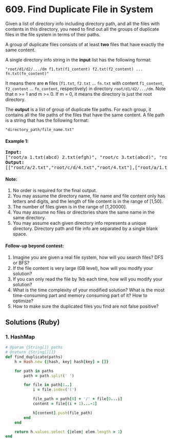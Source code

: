 # 609. Find Duplicate File in System
Given a list of directory info including directory path, and all the files with contents in this directory, you need to find out all the groups of duplicate files in the file system in terms of their paths.

A group of duplicate files consists of at least **two** files that have exactly the same content.

A single directory info string in the **input** list has the following format:
```
"root/d1/d2/.../dm f1.txt(f1_content) f2.txt(f2_content) ... fn.txt(fn_content)"
```

It means there are **n** files (`f1.txt`, `f2.txt` ... `fn.txt` with content `f1_content`, `f2_content` ... `fn_content`, respectively) in directory `root/d1/d2/.../dm`. Note that n >= 1 and m >= 0. If m = 0, it means the directory is just the root directory.

The **output** is a list of group of duplicate file paths. For each group, it contains all the file paths of the files that have the same content. A file path is a string that has the following format:
```
"directory_path/file_name.txt"
```

#### Example 1:
<pre>
<b>Input:</b>
["root/a 1.txt(abcd) 2.txt(efgh)", "root/c 3.txt(abcd)", "root/c/d 4.txt(efgh)", "root 4.txt(efgh)"]
<b>Output:</b>
[["root/a/2.txt","root/c/d/4.txt","root/4.txt"],["root/a/1.txt","root/c/3.txt"]]
</pre>

#### Note:
1. No order is required for the final output.
2. You may assume the directory name, file name and file content only has letters and digits, and the length of file content is in the range of [1,50].
3. The number of files given is in the range of [1,20000].
4. You may assume no files or directories share the same name in the same directory.
5. You may assume each given directory info represents a unique directory. Directory path and file info are separated by a single blank space.

#### Follow-up beyond contest:
1. Imagine you are given a real file system, how will you search files? DFS or BFS?
2. If the file content is very large (GB level), how will you modify your solution?
3. If you can only read the file by 1kb each time, how will you modify your solution?
4. What is the time complexity of your modified solution? What is the most time-consuming part and memory consuming part of it? How to optimize?
5. How to make sure the duplicated files you find are not false positive?

## Solutions (Ruby)

### 1. HashMap
```Ruby
# @param {String[]} paths
# @return {String[][]}
def find_duplicate(paths)
    h = Hash.new {|hash, key| hash[key] = []}

    for path in paths
        path = path.split(' ')

        for file in path[1..]
            i = file.index('(')

            file_path = path[0] + '/' + file[0...i]
            content = file[(i + 1)...-1]

            h[content].push(file_path)
        end
    end

    return h.values.select {|elem| elem.length > 1}
end
```
